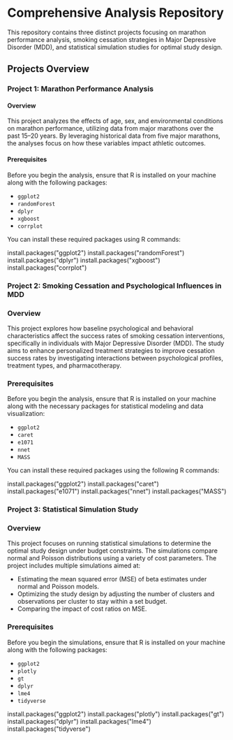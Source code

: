 # Comprehensive Analysis Repository

This repository contains three distinct projects focusing on marathon performance analysis, smoking cessation strategies in Major Depressive Disorder (MDD), and statistical simulation studies for optimal study design.

## Projects Overview

### Project 1: Marathon Performance Analysis

#### Overview
This project analyzes the effects of age, sex, and environmental conditions on marathon performance, utilizing data from major marathons over the past 15–20 years. By leveraging historical data from five major marathons, the analyses focus on how these variables impact athletic outcomes.

#### Prerequisites
Before you begin the analysis, ensure that R is installed on your machine along with the following packages:

- `ggplot2`
- `randomForest`
- `dplyr`
- `xgboost`
- `corrplot`

You can install these required packages using R commands:

install.packages("ggplot2")
install.packages("randomForest")
install.packages("dplyr")
install.packages("xgboost")
install.packages("corrplot")


### Project 2: Smoking Cessation and Psychological Influences in MDD

### Overview
This project explores how baseline psychological and behavioral characteristics affect the success rates of smoking cessation interventions, specifically in individuals with Major Depressive Disorder (MDD). The study aims to enhance personalized treatment strategies to improve cessation success rates by investigating interactions between psychological profiles, treatment types, and pharmacotherapy.

### Prerequisites
Before you begin the analysis, ensure that R is installed on your machine along with the necessary packages for statistical modeling and data visualization:

- `ggplot2`
- `caret`
- `e1071`
- `nnet`
- `MASS`

You can install these required packages using the following R commands:

install.packages("ggplot2")
install.packages("caret")
install.packages("e1071")
install.packages("nnet")
install.packages("MASS")

### Project 3: Statistical Simulation Study

### Overview
This project focuses on running statistical simulations to determine the optimal study design under budget constraints. The simulations compare normal and Poisson distributions using a variety of cost parameters. The project includes multiple simulations aimed at:

- Estimating the mean squared error (MSE) of beta estimates under normal and Poisson models.
- Optimizing the study design by adjusting the number of clusters and observations per cluster to stay within a set budget.
- Comparing the impact of cost ratios on MSE.

### Prerequisites
Before you begin the simulations, ensure that R is installed on your machine along with the following packages:

- `ggplot2`
- `plotly`
- `gt`
- `dplyr`
- `lme4`
- `tidyverse`


install.packages("ggplot2")
install.packages("plotly")
install.packages("gt")
install.packages("dplyr")
install.packages("lme4")
install.packages("tidyverse")


